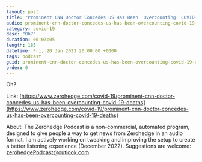 ```yaml
---
layout: post
title: "Prominent CNN Doctor Concedes US Has Been 'Overcounting' COVID-19 Deaths"
audio: prominent-cnn-doctor-concedes-us-has-been-overcounting-covid-19-deaths-0
category: covid-19
desc: "Oh?"
duration: 00:03:05
length: 185
datetime: Fri, 20 Jan 2023 20:00:00 +0000
tags: podcast
guid: prominent-cnn-doctor-concedes-us-has-been-overcounting-covid-19-deaths-0
order: 0
---
```

Oh?

Link: [https://www.zerohedge.com/covid-19/prominent-cnn-doctor-concedes-us-has-been-overcounting-covid-19-deaths](https://www.zerohedge.com/covid-19/prominent-cnn-doctor-concedes-us-has-been-overcounting-covid-19-deaths)

About: The Zerohedge Podcast is a non-commercial, automated program, designed to give people a way to get news from Zerohedge in an audio format.  I am actively working on tweaking and improving the setup to create a better listening experience (December 2022).  Suggestions are welcome: [zerohedgePodcast@outlook.com](mailto:zerohedgePodcast@outlook.com)